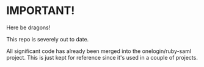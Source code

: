 # IMPORTANT!

Here be dragons! 

This repo is severely out to date.

All significant code has already been merged into the onelogin/ruby-saml project. This is just kept for reference since it's used in a couple of projects.

